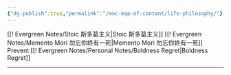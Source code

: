 ```yaml
---
{"dg-publish":true,"permalink":"/moc-map-of-content/life-philosophy/"}
---
```



[[! Evergreen Notes/Stoic 斯多葛主义\|Stoic 斯多葛主义]]
[[! Evergreen Notes/Memento Mori 勿忘你終有一死\|Memento Mori 勿忘你終有一死]]
Prevent [[! Evergreen Notes/Personal Notes/Boldness Regret\|Boldness Regret]]

---


